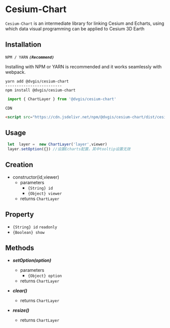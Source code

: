 # Cesium-Chart 

`Cesium-Chart` is an intermediate library for linking Cesium and Echarts, using which data visual programming can be applied to Cesium 3D Earth

## Installation


`NPM / YARN` **_`(Recommend)`_**

Installing with NPM or YARN is recommended and it works seamlessly with webpack.

```shell
yarn add @dvgis/cesium-chart
-------------------------
npm install @dvgis/cesium-chart
```

```js
 import { ChartLayer } from '@dvgis/cesium-chart'
```

`CDN`

```html
<script src="https://cdn.jsdelivr.net/npm/@dvgis/cesium-chart/dist/cesium.chart.min.js"></script>
```

## Usage

```js
 let  layer =  new ChartLayer('layer',viewer)
 layer.setOption({}) //设置Echarts配置，其中tooltip设置无效
```

## Creation

 - constructor(id,viewer)
   - parameters
     - `{String} id`
     - `{Object} viewer`
   - returns `ChartLayer`

## Property
 
- `{String} id` `readonly`
- `{Boolean} show` 

## Methods

- **_setOption(option)_**
    - parameters
        - `{Object} option`
    - returns `ChartLayer`

- **_clear()_**
  - returns `ChartLayer`

- **_resize()_**
    - returns `ChartLayer`
